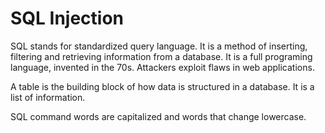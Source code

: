 # SQL Injection

SQL stands for standardized query language.  It is a method of inserting, filtering and retrieving information from a database.  It is a full programing language, invented in the 70s.   Attackers exploit flaws in web applications. 

A table is the building block of how data is structured in a database. It is a list of information. 

SQL command words are capitalized and words that change lowercase.